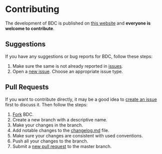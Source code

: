 # Contributing

The development of BDC is published on [this website](https://github.com/dominiksalvet/bdc) and **everyone is welcome to contribute**.

## Suggestions

If you have any suggestions or bug reports for BDC, follow these steps:

1. Make sure the same is not already reported in [issues](https://github.com/dominiksalvet/bdc/issues).
2. Open a [new issue](https://github.com/dominiksalvet/bdc/issues/new/choose). Choose an appropriate issue type.

## Pull Requests

If you want to contribute directly, it may be a good idea to [create an issue](https://github.com/dominiksalvet/bdc/issues/new/choose) first to discuss it. Then follow the steps:

1. [Fork](https://github.com/dominiksalvet/bdc/fork) BDC.
2. Create a new branch with a descriptive name.
3. Make your changes in the branch.
4. Add notable changes to the [changelog.md](changelog.md) file.
5. Make sure your changes are consistent with used conventions.
6. Push all your changes to the branch.
7. Submit a [new pull request](https://github.com/dominiksalvet/bdc/pulls) to the master branch.
